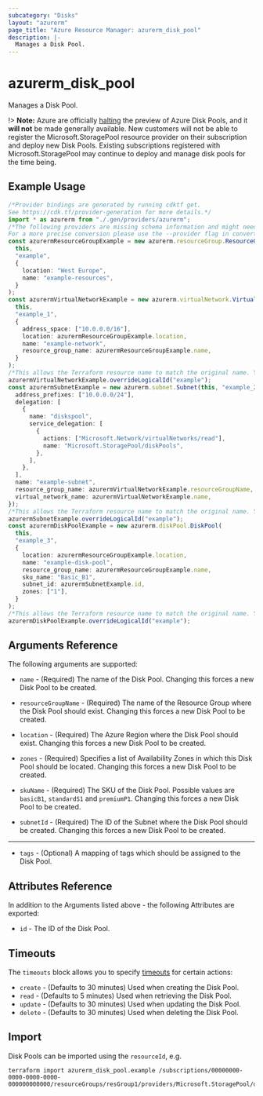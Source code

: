 ```yaml
---
subcategory: "Disks"
layout: "azurerm"
page_title: "Azure Resource Manager: azurerm_disk_pool"
description: |-
  Manages a Disk Pool.
---
```


# azurerm\_disk\_pool

Manages a Disk Pool.

!> **Note:** Azure are officially [halting](https://learn.microsoft.com/en-us/azure/azure-vmware/attach-disk-pools-to-azure-vmware-solution-hosts?tabs=azure-cli) the preview of Azure Disk Pools, and it **will not** be made generally available. New customers will not be able to register the Microsoft.StoragePool resource provider on their subscription and deploy new Disk Pools. Existing subscriptions registered with Microsoft.StoragePool may continue to deploy and manage disk pools for the time being.

## Example Usage

```typescript
/*Provider bindings are generated by running cdktf get.
See https://cdk.tf/provider-generation for more details.*/
import * as azurerm from "./.gen/providers/azurerm";
/*The following providers are missing schema information and might need manual adjustments to synthesize correctly: azurerm.
For a more precise conversion please use the --provider flag in convert.*/
const azurermResourceGroupExample = new azurerm.resourceGroup.ResourceGroup(
  this,
  "example",
  {
    location: "West Europe",
    name: "example-resources",
  }
);
const azurermVirtualNetworkExample = new azurerm.virtualNetwork.VirtualNetwork(
  this,
  "example_1",
  {
    address_space: ["10.0.0.0/16"],
    location: azurermResourceGroupExample.location,
    name: "example-network",
    resource_group_name: azurermResourceGroupExample.name,
  }
);
/*This allows the Terraform resource name to match the original name. You can remove the call if you don't need them to match.*/
azurermVirtualNetworkExample.overrideLogicalId("example");
const azurermSubnetExample = new azurerm.subnet.Subnet(this, "example_2", {
  address_prefixes: ["10.0.0.0/24"],
  delegation: [
    {
      name: "diskspool",
      service_delegation: [
        {
          actions: ["Microsoft.Network/virtualNetworks/read"],
          name: "Microsoft.StoragePool/diskPools",
        },
      ],
    },
  ],
  name: "example-subnet",
  resource_group_name: azurermVirtualNetworkExample.resourceGroupName,
  virtual_network_name: azurermVirtualNetworkExample.name,
});
/*This allows the Terraform resource name to match the original name. You can remove the call if you don't need them to match.*/
azurermSubnetExample.overrideLogicalId("example");
const azurermDiskPoolExample = new azurerm.diskPool.DiskPool(
  this,
  "example_3",
  {
    location: azurermResourceGroupExample.location,
    name: "example-disk-pool",
    resource_group_name: azurermResourceGroupExample.name,
    sku_name: "Basic_B1",
    subnet_id: azurermSubnetExample.id,
    zones: ["1"],
  }
);
/*This allows the Terraform resource name to match the original name. You can remove the call if you don't need them to match.*/
azurermDiskPoolExample.overrideLogicalId("example");

```

## Arguments Reference

The following arguments are supported:

*   `name` - (Required) The name of the Disk Pool. Changing this forces a new Disk Pool to be created.

*   `resourceGroupName` - (Required) The name of the Resource Group where the Disk Pool should exist. Changing this forces a new Disk Pool to be created.

*   `location` - (Required) The Azure Region where the Disk Pool should exist. Changing this forces a new Disk Pool to be created.

*   `zones` - (Required) Specifies a list of Availability Zones in which this Disk Pool should be located. Changing this forces a new Disk Pool to be created.

*   `skuName` - (Required) The SKU of the Disk Pool. Possible values are `basicB1`, `standardS1` and `premiumP1`. Changing this forces a new Disk Pool to be created.

*   `subnetId` - (Required) The ID of the Subnet where the Disk Pool should be created. Changing this forces a new Disk Pool to be created.

***

* `tags` - (Optional) A mapping of tags which should be assigned to the Disk Pool.

## Attributes Reference

In addition to the Arguments listed above - the following Attributes are exported:

* `id` - The ID of the Disk Pool.

## Timeouts

The `timeouts` block allows you to specify [timeouts](https://www.terraform.io/language/resources/syntax#operation-timeouts) for certain actions:

* `create` - (Defaults to 30 minutes) Used when creating the Disk Pool.
* `read` - (Defaults to 5 minutes) Used when retrieving the Disk Pool.
* `update` - (Defaults to 30 minutes) Used when updating the Disk Pool.
* `delete` - (Defaults to 30 minutes) Used when deleting the Disk Pool.

## Import

Disk Pools can be imported using the `resourceId`, e.g.

```shell
terraform import azurerm_disk_pool.example /subscriptions/00000000-0000-0000-0000-000000000000/resourceGroups/resGroup1/providers/Microsoft.StoragePool/diskPools/diskPool1
```
